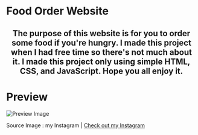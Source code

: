 # Food Order Website 

<center>

## The purpose of this website is for you to order some food if you're hungry. I made this project when I had free time so there's not much about it. I made this project only using simple HTML, CSS, and JavaScript. Hope you all enjoy it.

</center>


  # Preview 
  
  ![Preview Image](https://instagram.fcgk33-1.fna.fbcdn.net/v/t51.29350-15/434557853_389884697181240_5912999869308949265_n.jpg?stp=dst-jpg_e15_fr_s1080x1080&_nc_ht=instagram.fcgk33-1.fna.fbcdn.net&_nc_cat=100&_nc_ohc=n8-YrHkbSAIQ7kNvgHPuUR2&edm=AGenrX8BAAAA&ccb=7-5&oh=00_AYDIQzrCfsXW0IXrSSBJP4sy22WDd-YaxLnoROF3QYYfHQ&oe=664A8CAC&_nc_sid=ed990e)

  Source Image : my Instagram | <a href="https://www.instagram.com/panji.n.047/" target="_blank">Check out my Instagram</a>
